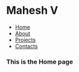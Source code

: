 <body>
  
  <h1>Mahesh V</h1>
  
  <nav class="navbar">
    <ul>
      <li><a href =" ">Home</a></li>
      <li><a href ="ExqXGMp">About</a></li>
      <li><a href =" ">Projects</a></li>
      <li><a href =" ">Contacts</a></li>
    </ul>
      </nav>
  <main>
    <h3>This is the Home page</h3>
  </mainn>
</body>
</html>
